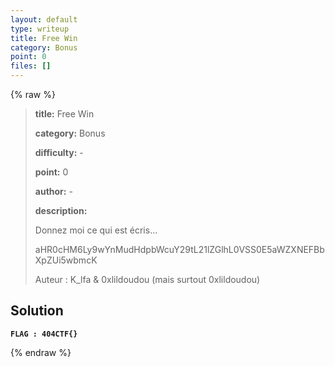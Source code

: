 ```yaml
---
layout: default
type: writeup
title: Free Win
category: Bonus
point: 0
files: []
---
```


{% raw %}
> **title:** Free Win
>
> **category:** Bonus
>
> **difficulty:** -
>
> **point:** 0
>
> **author:** -
>
> **description:**
> 
> Donnez moi ce qui est écris...
>
> aHR0cHM6Ly9wYnMudHdpbWcuY29tL21lZGlhL0VSS0E5aWZXNEFBbXpZUi5wbmcK
>
> Auteur : K_lfa & 0xlildoudou (mais surtout 0xlildoudou)

## Solution

**`FLAG : 404CTF{}`**

{% endraw %}